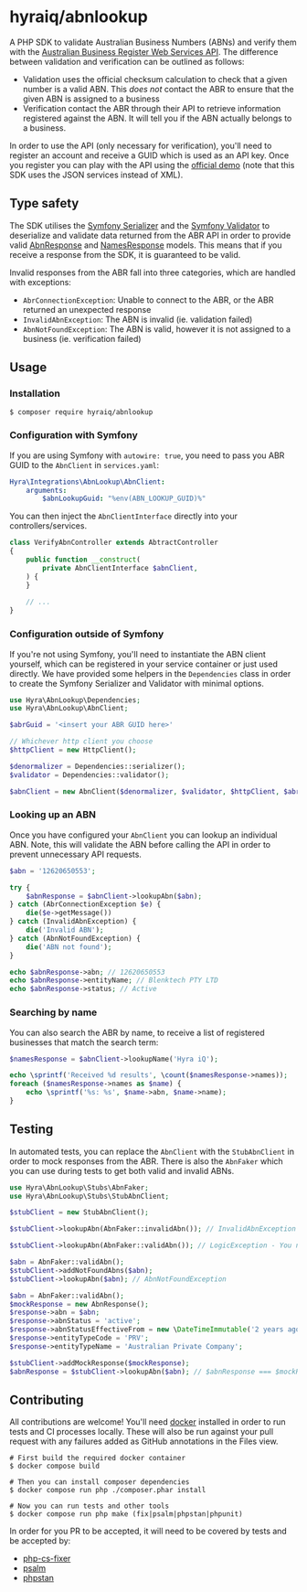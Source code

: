 hyraiq/abnlookup
================

A PHP SDK to validate Australian Business Numbers (ABNs) and verify them with the 
[Australian Business Register Web Services API](https://abr.business.gov.au/Tools/WebServices).
The difference between validation and verification can be outlined as follows:

- Validation uses the official checksum calculation to check that a given number is a valid ABN. This _does not_ contact
    the ABR to ensure that the given ABN is assigned to a business
- Verification contact the ABR through their API to retrieve information registered against the ABN. It will tell you
    if the ABN actually belongs to a business.

In order to use the API (only necessary for verification), you'll need to register an account and receive a GUID which 
is used as an API key. Once you register you can play with the API using the 
[official demo](https://abr.business.gov.au/json/) (note that this SDK uses the JSON services instead of XML).


## Type safety

The SDK utilises the [Symfony Serializer](https://symfony.com/doc/current/components/serializer.html) and the
[Symfony Validator](https://symfony.com/doc/current/components/validator.html) to deserialize and validate data returned
from the ABR API in order to provide valid [AbnResponse](./src/Model/AbnResponse.php) and 
[NamesResponse](./src/Model/NamesResponse.php) models. This means that if you receive a response from the SDK, it is 
guaranteed to be valid. 

Invalid responses from the ABR fall into three categories, which are handled with exceptions:

- `AbrConnectionException`: Unable to connect to the ABR, or the ABR returned an unexpected response
- `InvalidAbnException`: The ABN is invalid (ie. validation failed)
- `AbnNotFoundException`: The ABN is valid, however it is not assigned to a business (ie. verification failed)


## Usage

### Installation

```shell
$ composer require hyraiq/abnlookup
```

### Configuration with Symfony
If you are using Symfony with `autowire: true`, you need to pass you ABR GUID to the `AbnClient` in `services.yaml`:

```yaml
Hyra\Integrations\AbnLookup\AbnClient:
    arguments:
        $abnLookupGuid: "%env(ABN_LOOKUP_GUID)%"
```

You can then inject the `AbnClientInterface` directly into your controllers/services.

```php
class VerifyAbnController extends AbtractController
{
    public function __construct(
        private AbnClientInterface $abnClient,
    ) {
    }
    
    // ...  
}
```

### Configuration outside of Symfony

If you're not using Symfony, you'll need to instantiate the ABN client yourself, which can be registered in your service
container or just used directly. We have provided some helpers in the `Dependencies` class in order to create the
Symfony Serializer and Validator with minimal options.

```php
use Hyra\AbnLookup\Dependencies;
use Hyra\AbnLookup\AbnClient;

$abrGuid = '<insert your ABR GUID here>'

// Whichever http client you choose
$httpClient = new HttpClient();

$denormalizer = Dependencies::serializer();
$validator = Dependencies::validator();

$abnClient = new AbnClient($denormalizer, $validator, $httpClient, $abrGuid);
```

### Looking up an ABN

Once you have configured your `AbnClient` you can lookup an individual ABN. Note, this will validate the ABN before
calling the API in order to prevent unnecessary API requests.

```php
$abn = '12620650553';

try {
    $abnResponse = $abnClient->lookupAbn($abn);
} catch (AbrConnectionException $e) {
    die($e->getMessage())
} catch (InvalidAbnException) {
    die('Invalid ABN');
} catch (AbnNotFoundException) {
    die('ABN not found');
}

echo $abnResponse->abn; // 12620650553
echo $abnResponse->entityName; // Blenktech PTY LTD
echo $abnResponse->status; // Active
```

### Searching by name

You can also search the ABR by name, to receive a list of registered businesses that match the search term:

```php
$namesResponse = $abnClient->lookupName('Hyra iQ');

echo \sprintf('Received %d results', \count($namesResponse->names));
foreach ($namesResponse->names as $name) {
    echo \sprintf('%s: %s', $name->abn, $name->name);
}
```

## Testing

In automated tests, you can replace the `AbnClient` with the `StubAbnClient` in order to mock responses from the ABR.
There is also the `AbnFaker` which you can use during tests to get both valid and invalid ABNs.

```php
use Hyra\AbnLookup\Stubs\AbnFaker;
use Hyra\AbnLookup\Stubs\StubAbnClient;

$stubClient = new StubAbnClient();

$stubClient->lookupAbn(AbnFaker::invalidAbn()); // InvalidAbnException - Note, the stub still uses the validator

$stubClient->lookupAbn(AbnFaker::validAbn()); // LogicException - You need to tell the stub how to respond to specific queries

$abn = AbnFaker::validAbn();
$stubClient->addNotFoundAbns($abn);
$stubClient->lookupAbn($abn); // AbnNotFoundException

$abn = AbnFaker::validAbn();
$mockResponse = new AbnResponse();
$response->abn = $abn;
$response->abnStatus = 'active';
$response->abnStatusEffectiveFrom = new \DateTimeImmutable('2 years ago');
$response->entityTypeCode = 'PRV';
$response->entityTypeName = 'Australian Private Company';

$stubClient->addMockResponse($mockResponse);
$abnResponse = $stubClient->lookupAbn($abn); // $abnResponse === $mockResponse
```


## Contributing

All contributions are welcome! You'll need [docker](https://docs.docker.com/engine/install/) installed in order to
run tests and CI processes locally. These will also be run against your pull request with any failures added as
GitHub annotations in the Files view.

```shell
# First build the required docker container
$ docker compose build

# Then you can install composer dependencies
$ docker compose run php ./composer.phar install

# Now you can run tests and other tools
$ docker compose run php make (fix|psalm|phpstan|phpunit)
```

In order for you PR to be accepted, it will need to be covered by tests and be accepted by:

- [php-cs-fixer](https://github.com/FriendsOfPhp/PHP-CS-Fixer)
- [psalm](https://github.com/vimeo/psalm/)
- [phpstan](https://github.com/phpstan/phpstan)

